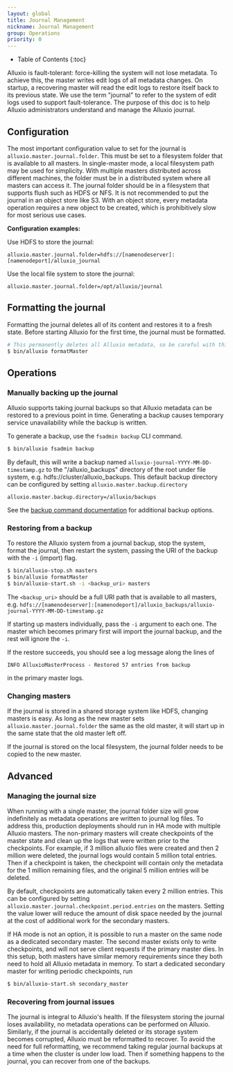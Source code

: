 ```yaml
---
layout: global
title: Journal Management
nickname: Journal Management
group: Operations
priority: 0
---
```


* Table of Contents
{:toc}

Alluxio is fault-tolerant: force-killing the system will not lose metadata. To achieve
this, the master writes edit logs of all metadata changes. On startup,
a recovering master will read the edit logs to restore itself back to its previous state.
We use the term "journal" to refer to the system of edit logs used to support fault-tolerance.
The purpose of this doc is to help Alluxio administrators understand and manage the Alluxio journal.

## Configuration

The most important configuration value to set for the journal is
`alluxio.master.journal.folder`. This must be set to a filesystem folder that is
available to all masters. In single-master mode, a local filesystem path may be
used for simplicity. With
multiple masters distributed across different machines, the folder must
be in a distributed system where all masters can access it. The journal folder
should be in a filesystem that supports flush such as HDFS or NFS. It is not
recommended to put the journal in an object store like S3. With an object store, every
metadata operation requires a new object to be created, which is
prohibitively slow for most serious use cases.

**Configuration examples:**

Use HDFS to store the journal:
```
alluxio.master.journal.folder=hdfs://[namenodeserver]:[namenodeport]/alluxio_journal
```

Use the local file system to store the journal:
```
alluxio.master.journal.folder=/opt/alluxio/journal
```

## Formatting the journal

Formatting the journal deletes all of its content and restores it to a fresh state.
Before starting Alluxio for the first time, the journal must be formatted.

```bash
# This permanently deletes all Alluxio metadata, so be careful with this operation
$ bin/alluxio formatMaster
```

## Operations

### Manually backing up the journal

Alluxio supports taking journal backups so that Alluxio metadata can be restored
to a previous point in time. Generating a backup causes temporary service
unavailability while the backup is written.

To generate a backup, use the `fsadmin backup` CLI command.
```bash
$ bin/alluxio fsadmin backup
```

By default, this will write a backup named
`alluxio-journal-YYYY-MM-DD-timestamp.gz` to the "/alluxio_backups" directory of
the root under file system, e.g. hdfs://cluster/alluxio_backups. This default
backup directory can be configured by setting `alluxio.master.backup.directory`

```
alluxio.master.backup.directory=/alluxio/backups
```

See the [backup command documentation](Admin-CLI.html#backup) for additional backup options.

### Restoring from a backup

To restore the Alluxio system from a journal backup, stop the system, format the
journal, then restart the system, passing the URI of the backup with the `-i`
(import) flag.

```bash
$ bin/alluxio-stop.sh masters
$ bin/alluxio formatMaster
$ bin/alluxio-start.sh -i <backup_uri> masters
```

The `<backup_uri>` should be a full URI path that is available to all masters, e.g.
`hdfs://[namenodeserver]:[namenodeport]/alluxio_backups/alluxio-journal-YYYY-MM-DD-timestamp.gz`

If starting up masters individually, pass the `-i` argument to each one. The master which
becomes primary first will import the journal backup, and the rest will ignore the `-i`.

If the restore succeeds, you should see a log message along the lines of
```
INFO AlluxioMasterProcess - Restored 57 entries from backup
```
in the primary master logs.

### Changing masters

If the journal is stored in a shared storage system like HDFS, changing masters is easy.
As long as the new master sets `alluxio.master.journal.folder` the same as the old
master, it will start up in the same state that the old master left off.

If the journal is stored on the local filesystem, the journal folder needs to be
copied to the new master.

## Advanced

### Managing the journal size

When running with a single master, the journal folder size will grow indefinitely
as metadata operations are written to journal log files. To address this, production
deployments should run in HA mode with multiple Alluxio masters. The non-primary
masters will create checkpoints of the master state and clean up the logs that
were written prior to the checkpoints. For example, if 3 million alluxio files were
created and then 2 million were deleted, the journal logs would contain 5 million
total entries. Then if a checkpoint is taken, the checkpoint will contain only the
metadata for the 1 million remaining files, and the original 5 million entries will be deleted.

By default, checkpoints are automatically taken every 2 million entries. This can be configured by
setting `alluxio.master.journal.checkpoint.period.entries` on the masters. Setting
the value lower will reduce the amount of disk space needed by the journal at the
cost of additional work for the secondary masters.

If HA mode is not an option, it is possible to run a master on the same node as a
dedicated secondary master. The second master exists only to write checkpoints, and
will not serve client requests if the primary master dies. In this setup, both
masters have similar memory requirements since they both need to hold all Alluxio
metadata in memory. To start a dedicated secondary master for writing periodic checkpoints,
run

```bash
$ bin/alluxio-start.sh secondary_master
```

### Recovering from journal issues

The journal is integral to Alluxio's health. If the filesystem storing the journal
loses availability, no metadata operations can be performed on Alluxio. Similarly,
if the journal is accidentally deleted or its storage system becomes corrupted,
Alluxio must be reformatted to recover. To avoid the need for full reformatting,
we recommend taking regular journal backups at a time when the cluster is under low
load. Then if something happens to the journal, you can recover from one of the backups.
